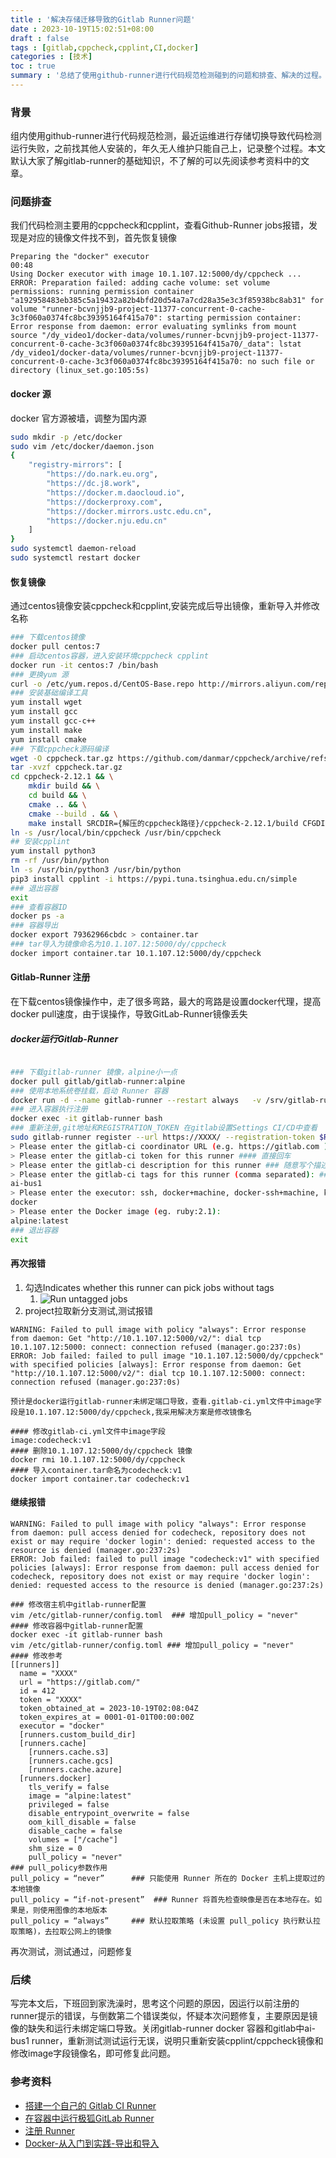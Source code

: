 ```yaml
---
title : '解决存储迁移导致的Gitlab Runner问题'
date : 2023-10-19T15:02:51+08:00
draft : false
tags : [gitlab,cppcheck,cpplint,CI,docker]
categories : [技术]
toc : true
summary : '总结了使用github-runner进行代码规范检测碰到的问题和排查、解决的过程。问题出在镜像文件找不到，通过恢复镜像和注册Gitlab-Runner解决。文章提供了详细的步骤和参考资料供读者参考。'
---
```

### 背景

组内使用github-runner进行代码规范检测，最近运维进行存储切换导致代码检测运行失败，之前找其他人安装的，年久无人维护只能自己上，记录整个过程。本文默认大家了解gitlab-runner的基础知识，不了解的可以先阅读参考资料中的文章。

### 问题排查

我们代码检测主要用的cppcheck和cpplint，查看Github-Runner jobs报错，发现是对应的镜像文件找不到，首先恢复镜像

```text
Preparing the "docker" executor
00:48
Using Docker executor with image 10.1.107.12:5000/dy/cppcheck ...
ERROR: Preparation failed: adding cache volume: set volume permissions: running permission container "a192958483eb385c5a19432a82b4bfd20d54a7a7cd28a35e3c3f85938bc8ab31" for volume "runner-bcvnjjb9-project-11377-concurrent-0-cache-3c3f060a0374fc8bc39395164f415a70": starting permission container: Error response from daemon: error evaluating symlinks from mount source "/dy_video1/docker-data/volumes/runner-bcvnjjb9-project-11377-concurrent-0-cache-3c3f060a0374fc8bc39395164f415a70/_data": lstat /dy_video1/docker-data/volumes/runner-bcvnjjb9-project-11377-concurrent-0-cache-3c3f060a0374fc8bc39395164f415a70: no such file or directory (linux_set.go:105:5s)
```

#### docker 源

docker 官方源被墙，调整为国内源
```bash
sudo mkdir -p /etc/docker
sudo vim /etc/docker/daemon.json
{
    "registry-mirrors": [
        "https://do.nark.eu.org",
        "https://dc.j8.work",
        "https://docker.m.daocloud.io",
        "https://dockerproxy.com",
        "https://docker.mirrors.ustc.edu.cn",
        "https://docker.nju.edu.cn"
    ]
}
sudo systemctl daemon-reload
sudo systemctl restart docker
```
#### 恢复镜像

通过centos镜像安装cppcheck和cpplint,安装完成后导出镜像，重新导入并修改名称

```bash
### 下载centos镜像
docker pull centos:7
### 启动centos容器，进入安装环境cppcheck cpplint
docker run -it centos:7 /bin/bash
### 更换yum 源
curl -o /etc/yum.repos.d/CentOS-Base.repo http://mirrors.aliyun.com/repo/Centos-7.repo
### 安装基础编译工具
yum install wget
yum install gcc
yum install gcc-c++
yum install make
yum install cmake
### 下载cppcheck源码编译
wget -O cppcheck.tar.gz https://github.com/danmar/cppcheck/archive/refs/tags/2.12.1.tar.gz
tar -xvzf cppcheck.tar.gz
cd cppcheck-2.12.1 && \
    mkdir build && \
    cd build && \
    cmake .. && \
    cmake --build . && \
    make install SRCDIR={解压的cppcheck路径}/cppcheck-2.12.1/build CFGDIR={解压的cppcheck路径}/cppcheck-2.12.1/cfg FILESDIR=/usr/bin
ln -s /usr/local/bin/cppcheck /usr/bin/cppcheck
## 安装cpplint
yum install python3
rm -rf /usr/bin/python
ln -s /usr/bin/python3 /usr/bin/python
pip3 install cpplint -i https://pypi.tuna.tsinghua.edu.cn/simple
### 退出容器
exit
### 查看容器ID
docker ps -a
### 容器导出
docker export 79362966cbdc > container.tar
### tar导入为镜像命名为10.1.107.12:5000/dy/cppcheck
docker import container.tar 10.1.107.12:5000/dy/cppcheck
```

#### Gitlab-Runner 注册

在下载centos镜像操作中，走了很多弯路，最大的弯路是设置docker代理，提高docker pull速度，由于误操作，导致GitLab-Runner镜像丢失

##### docker运行Gitlab-Runner

```bash

### 下载gitlab-runner 镜像，alpine小一点
docker pull gitlab/gitlab-runner:alpine 
### 使用本地系统卷挂载，启动 Runner 容器
docker run -d --name gitlab-runner --restart always   -v /srv/gitlab-runner/config:/etc/gitlab-runner   -v /var/run/docker.sock:/var/run/docker.sock   gitlab/gitlab-runner:alpine
### 进入容器执行注册
docker exec -it gitlab-runner bash
### 重新注册,git地址和REGISTRATION_TOKEN 在gitlab设置Settings CI/CD中查看
sudo gitlab-runner register --url https://XXXX/ --registration-token $REGISTRATION_TOKEN
> Please enter the gitlab-ci coordinator URL (e.g. https://gitlab.com ) ###直接回车
> Please enter the gitlab-ci token for this runner #### 直接回车
> Please enter the gitlab-ci description for this runner ### 随意写个描述
> Please enter the gitlab-ci tags for this runner (comma separated): ### 定义个tag，我用的
ai-bus1
> Please enter the executor: ssh, docker+machine, docker-ssh+machine, kubernetes, docker, parallels, virtualbox, docker-ssh, shell:
docker
> Please enter the Docker image (eg. ruby:2.1):
alpine:latest
### 退出容器
exit 

```

#### 再次报错

1. 勾选Indicates whether this runner can pick jobs without tags
   1. ![Run untagged jobs](/images/posts/gitlab_runner/1.png)
2. project拉取新分支测试,测试报错

```text
WARNING: Failed to pull image with policy "always": Error response from daemon: Get "http://10.1.107.12:5000/v2/": dial tcp 10.1.107.12:5000: connect: connection refused (manager.go:237:0s)
ERROR: Job failed: failed to pull image "10.1.107.12:5000/dy/cppcheck" with specified policies [always]: Error response from daemon: Get "http://10.1.107.12:5000/v2/": dial tcp 10.1.107.12:5000: connect: connection refused (manager.go:237:0s)

预计是docker运行gitlab-runner未绑定端口导致，查看.gitlab-ci.yml文件中image字段是10.1.107.12:5000/dy/cppcheck,我采用解决方案是修改镜像名

#### 修改gitlab-ci.yml文件中image字段
image:codecheck:v1
#### 删除10.1.107.12:5000/dy/cppcheck 镜像
docker rmi 10.1.107.12:5000/dy/cppcheck
#### 导入container.tar命名为codecheck:v1
docker import container.tar codecheck:v1
```

#### 继续报错

```text
WARNING: Failed to pull image with policy "always": Error response from daemon: pull access denied for codecheck, repository does not exist or may require 'docker login': denied: requested access to the resource is denied (manager.go:237:2s)
ERROR: Job failed: failed to pull image "codecheck:v1" with specified policies [always]: Error response from daemon: pull access denied for codecheck, repository does not exist or may require 'docker login': denied: requested access to the resource is denied (manager.go:237:2s)

### 修改宿主机中gitlab-runner配置
vim /etc/gitlab-runner/config.toml  ### 增加pull_policy = "never"
#### 修改容器中gitlab-runner配置
docker exec -it gitlab-runner bash
vim /etc/gitlab-runner/config.toml ### 增加pull_policy = "never"
#### 修改参考
[[runners]]
  name = "XXXX"
  url = "https://gitlab.com/"
  id = 412
  token = "XXXX"
  token_obtained_at = 2023-10-19T02:08:04Z
  token_expires_at = 0001-01-01T00:00:00Z
  executor = "docker"
  [runners.custom_build_dir]
  [runners.cache]
    [runners.cache.s3]
    [runners.cache.gcs]
    [runners.cache.azure]
  [runners.docker]
    tls_verify = false
    image = "alpine:latest"
    privileged = false
    disable_entrypoint_overwrite = false
    oom_kill_disable = false
    disable_cache = false
    volumes = ["/cache"]
    shm_size = 0
    pull_policy = "never"
### pull_policy参数作用
pull_policy = “never”      ### 只能使用 Runner 所在的 Docker 主机上提取过的本地镜像
pull_policy = “if-not-present”  ### Runner 将首先检查映像是否在本地存在。如果是，则使用图像的本地版本
pull_policy = “always”     ### 默认拉取策略 (未设置 pull_policy 执行默认拉取策略)，去拉取公网上的镜像
```

再次测试，测试通过，问题修复

### 后续

写完本文后，下班回到家洗澡时，思考这个问题的原因，因运行以前注册的runner提示的错误，与倒数第二个错误类似，怀疑本次问题修复，主要原因是镜像的缺失和运行未绑定端口导致。关闭gitlab-runner docker 容器和gitlab中ai-bus1 runner，重新测试测试运行无误，说明只重新安装cpplint/cppcheck镜像和修改image字段镜像名，即可修复此问题。

### 参考资料

* [搭建一个自己的 Gitlab CI Runner](https://chee5e.space/gitlab-runner-in-docker/)
* [在容器中运行极狐GitLab Runner](https://docs.gitlab.cn/runner/install/docker.html)
* [注册 Runner](https://docs.gitlab.cn/runner/register/index.html#docker)
* [Docker-从入门到实践-导出和导入](https://yeasy.gitbook.io/docker_practice/container/import_export)
